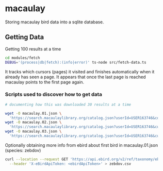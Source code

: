 # macaulay

Storing macaulay bird data into a sqlite database.

## Getting Data

Getting 100 results at a time

``` sh
cd modules/fetch
DEBUG='(process|db|fetch):(info|error)' ts-node src/fetch-data.ts
```

It tracks which cursors (pages) it visited and finishes automatically when it already has seen a page.
It appears that once the last page is reached macaulay points to the first page again.


### Scripts used to discover how to get data

```sh
# documenting how this was downloaded 30 results at a time

wget -O macaulay.01.json \
  'https://search.macaulaylibrary.org/catalog.json?userId=USER163746&count=100'
wget -O macaulay.02.json \
  'https://search.macaulaylibrary.org/catalog.json?userId=USER163746&cursorMark=AoJ49uDugfECKTIxNzM2MjQ3MQ&count=100'
wget -O macaulay.03.json \
  'https://search.macaulaylibrary.org/catalog.json?userId=USER163746&cursorMark=AoJwoN/xgfECKTIxNzM2NjI3MQ&count=100'
```

Optionally obtaining more info from ebird about first bird in macaulay.01.json (species: zebdov)

```sh
curl --location --request GET 'https://api.ebird.org/v2/ref/taxonomy/ebird?species=zebdov' \
  --header 'X-eBirdApiToken: <ebirdApiToken>' > zebdov.csv
```
